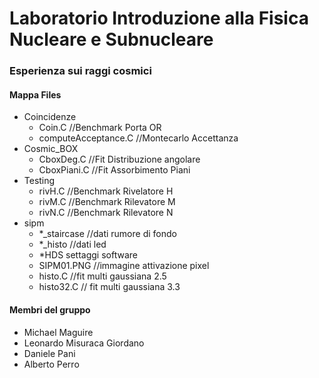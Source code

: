 # Laboratorio Introduzione alla Fisica Nucleare e Subnucleare
### Esperienza sui raggi cosmici

#### Mappa Files
+ Coincidenze
  + Coin.C //Benchmark Porta OR 
  + computeAcceptance.C //Montecarlo Accettanza
+ Cosmic_BOX
  + CboxDeg.C //Fit Distribuzione angolare
  + CboxPiani.C //Fit Assorbimento Piani
+ Testing
  + rivH.C //Benchmark Rivelatore H
  + rivM.C //Benchmark Rilevatore M
  + rivN.C //Benchmark Rilevatore N
+ sipm
  + *_staircase //dati rumore di fondo
  + *_histo //dati led
  + *HDS settaggi software
  + SIPM01.PNG //immagine attivazione pixel
  + histo.C //fit multi gaussiana 2.5
  + histo32.C // fit multi gaussiana 3.3
#### Membri del gruppo
+ Michael Maguire
+ Leonardo Misuraca Giordano
+ Daniele Pani
+ Alberto Perro
